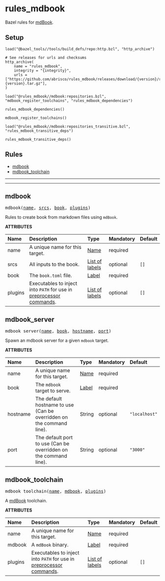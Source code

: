 <!-- Generated with Stardoc: http://skydoc.bazel.build -->

# rules_mdbook

Bazel rules for [mdBook](https://github.com/rust-lang/mdBook).

## Setup

```starlark
load("@bazel_tools//tools/build_defs/repo:http.bzl", "http_archive")

# See releases for urls and checksums
http_archive(
    name = "rules_mdbook",
    integrity = "{integrity}",
    urls = ["https://github.com/abrisco/rules_mdbook/releases/download/{version}/rules_mdbook-{version}.tar.gz"],
)

load("@rules_mdbook//mdbook:repositories.bzl", "mdbook_register_toolchains", "rules_mdbook_dependencies")

rules_mdbook_dependencies()

mdbook_register_toolchains()

load("@rules_mdbook//mdbook:repositories_transitive.bzl", "rules_mdbook_transitive_deps")

rules_mdbook_transitive_deps()
```

## Rules

- [mdbook](#mdbook)
- [mdbook_toolchain](#mdbook_toolchain)

---
---

<a id="mdbook"></a>

## mdbook

<pre>
mdbook(<a href="#mdbook-name">name</a>, <a href="#mdbook-srcs">srcs</a>, <a href="#mdbook-book">book</a>, <a href="#mdbook-plugins">plugins</a>)
</pre>

Rules to create book from markdown files using `mdBook`.

**ATTRIBUTES**


| Name  | Description | Type | Mandatory | Default |
| :------------- | :------------- | :------------- | :------------- | :------------- |
| <a id="mdbook-name"></a>name |  A unique name for this target.   | <a href="https://bazel.build/concepts/labels#target-names">Name</a> | required |  |
| <a id="mdbook-srcs"></a>srcs |  All inputs to the book.   | <a href="https://bazel.build/concepts/labels">List of labels</a> | optional |  `[]`  |
| <a id="mdbook-book"></a>book |  The `book.toml` file.   | <a href="https://bazel.build/concepts/labels">Label</a> | required |  |
| <a id="mdbook-plugins"></a>plugins |  Executables to inject into `PATH` for use in [preprocessor commands](https://rust-lang.github.io/mdBook/format/configuration/preprocessors.html#provide-your-own-command).   | <a href="https://bazel.build/concepts/labels">List of labels</a> | optional |  `[]`  |


<a id="mdbook_server"></a>

## mdbook_server

<pre>
mdbook_server(<a href="#mdbook_server-name">name</a>, <a href="#mdbook_server-book">book</a>, <a href="#mdbook_server-hostname">hostname</a>, <a href="#mdbook_server-port">port</a>)
</pre>

Spawn an mdbook server for a given `mdbook` target.

**ATTRIBUTES**


| Name  | Description | Type | Mandatory | Default |
| :------------- | :------------- | :------------- | :------------- | :------------- |
| <a id="mdbook_server-name"></a>name |  A unique name for this target.   | <a href="https://bazel.build/concepts/labels#target-names">Name</a> | required |  |
| <a id="mdbook_server-book"></a>book |  The `mdbook` target to serve.   | <a href="https://bazel.build/concepts/labels">Label</a> | required |  |
| <a id="mdbook_server-hostname"></a>hostname |  The default hostname to use (Can be overridden on the command line).   | String | optional |  `"localhost"`  |
| <a id="mdbook_server-port"></a>port |  The default port to use (Can be overridden on the command line).   | String | optional |  `"3000"`  |


<a id="mdbook_toolchain"></a>

## mdbook_toolchain

<pre>
mdbook_toolchain(<a href="#mdbook_toolchain-name">name</a>, <a href="#mdbook_toolchain-mdbook">mdbook</a>, <a href="#mdbook_toolchain-plugins">plugins</a>)
</pre>

A [mdBook](https://rust-lang.github.io/mdBook/) toolchain.

**ATTRIBUTES**


| Name  | Description | Type | Mandatory | Default |
| :------------- | :------------- | :------------- | :------------- | :------------- |
| <a id="mdbook_toolchain-name"></a>name |  A unique name for this target.   | <a href="https://bazel.build/concepts/labels#target-names">Name</a> | required |  |
| <a id="mdbook_toolchain-mdbook"></a>mdbook |  A `mdBook` binary.   | <a href="https://bazel.build/concepts/labels">Label</a> | required |  |
| <a id="mdbook_toolchain-plugins"></a>plugins |  Executables to inject into `PATH` for use in [preprocessor commands](https://rust-lang.github.io/mdBook/format/configuration/preprocessors.html#provide-your-own-command).   | <a href="https://bazel.build/concepts/labels">List of labels</a> | optional |  `[]`  |


